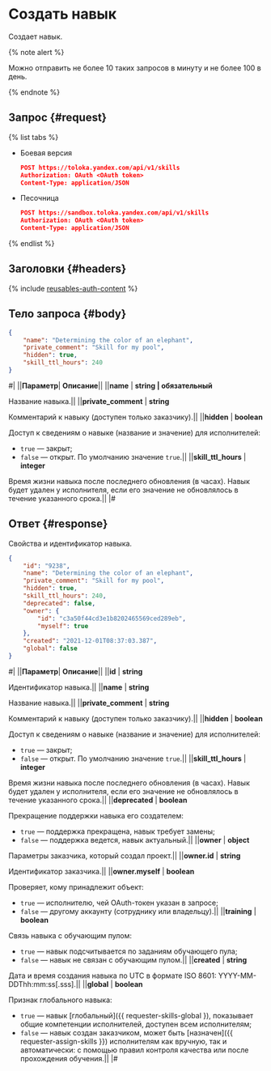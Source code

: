 # Создать навык 

Создает навык.

{% note alert %}

Можно отправить не более 10 таких запросов в минуту и не более 100 в день.

{% endnote %}


## Запрос {#request}

{% list tabs %}

- Боевая версия

  ```json
  POST https://toloka.yandex.com/api/v1/skills
  Authorization: OAuth <OAuth token>
  Content-Type: application/JSON
  ```

- Песочница

  ```json
  POST https://sandbox.toloka.yandex.com/api/v1/skills
  Authorization: OAuth <OAuth token>
  Content-Type: application/JSON
  ```

{% endlist %}

## Заголовки {#headers}

{% include [reusables-auth-content](../_includes/reusables/id-reusables/auth-content.md) %}


## Тело запроса {#body}

```json
{
    "name": "Determining the color of an elephant",
    "private_comment": "Skill for my pool",
    "hidden": true,
    "skill_ttl_hours": 240
}
```

#|
||**Параметр**| **Описание**||
||**name** | **string \| обязательный**

Название навыка.||
||**private_comment** | **string**

Комментарий к навыку (доступен только заказчику).||
||**hidden** | **boolean**

Доступ к сведениям о навыке (название и значение) для исполнителей:
- `true` — закрыт;
- `false` — открыт.
По умолчанию значение `true`.||
||**skill_ttl_hours** | **integer**

Время жизни навыка после последнего обновления (в часах). Навык будет удален у исполнителя, если его значение не обновлялось в течение указанного срока.||
|#


## Ответ {#response}

Свойства и идентификатор навыка.

```json
{
    "id": "9238",
    "name": "Determining the color of an elephant",
    "private_comment": "Skill for my pool",
    "hidden": true,
    "skill_ttl_hours": 240,
    "deprecated": false,
    "owner": {
        "id": "c3a50f44cd3e1b8202465569ced289eb",
        "myself": true
    },
    "created": "2021-12-01T08:37:03.387",
    "global": false
}
```

#|
||**Параметр**| **Описание**||
||**id** | **string**

Идентификатор навыка.||
||**name** | **string**

Название навыка.||
||**private_comment** | **string**

Комментарий к навыку (доступен только заказчику).||
||**hidden** | **boolean**

Доступ к сведениям о навыке (название и значение) для исполнителей:
- `true` — закрыт;
- `false` — открыт.
По умолчанию значение `true`.||
||**skill_ttl_hours** | **integer**

Время жизни навыка после последнего обновления (в часах). Навык будет удален у исполнителя, если его значение не обновлялось в течение указанного срока.||
||**deprecated** | **boolean**

Прекращение поддержки навыка его создателем:
- `true` — поддержка прекращена, навык требует замены;
- `false` — поддержка ведется, навык актуальный.||
||**owner** | **object**

Параметры заказчика, который создал проект.||
||**owner.id** | **string**

Идентификатор заказчика.||
||**owner.myself** | **boolean**

Проверяет, кому принадлежит объект:
- `true` — исполнителю, чей OAuth-токен указан в запросе;
- `false` — другому аккаунту (сотруднику или владельцу).||
||**training** | **boolean**

Связь навыка с обучающим пулом:
- `true` — навык подсчитывается по заданиям обучающего пула;
- `false` — навык не связан с обучающим пулом.||
||**created** | **string**

Дата и время создания навыка по UTC в формате ISO 8601: YYYY-MM-DDThh:mm:ss[.sss].||
||**global** | **boolean**

Признак глобального навыка:
- `true` — навык [глобальный]({{ requester-skills-global }), показывает общие компетенции исполнителей, доступен всем исполнителям;
- `false` — навык создан заказчиком, может быть [назначен]({{ requester-assign-skills }}) исполнителям как вручную, так и автоматически: с помощью правил контроля качества или после прохождения обучения.||
|#

